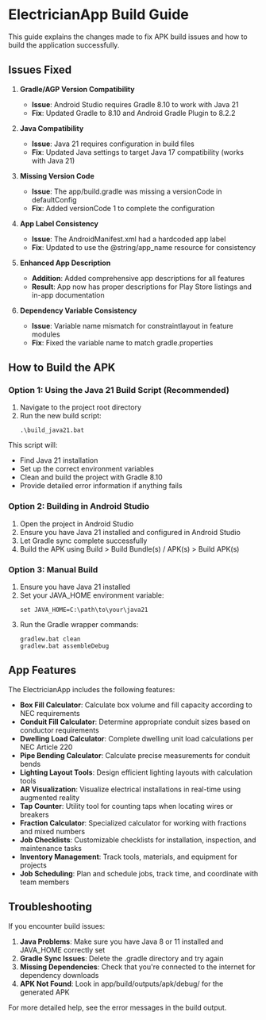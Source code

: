 # ElectricianApp Build Guide

This guide explains the changes made to fix APK build issues and how to build the application successfully.

## Issues Fixed

1. **Gradle/AGP Version Compatibility**
   - **Issue**: Android Studio requires Gradle 8.10 to work with Java 21
   - **Fix**: Updated Gradle to 8.10 and Android Gradle Plugin to 8.2.2

2. **Java Compatibility**
   - **Issue**: Java 21 requires configuration in build files
   - **Fix**: Updated Java settings to target Java 17 compatibility (works with Java 21)

3. **Missing Version Code**
   - **Issue**: The app/build.gradle was missing a versionCode in defaultConfig
   - **Fix**: Added versionCode 1 to complete the configuration

4. **App Label Consistency**
   - **Issue**: The AndroidManifest.xml had a hardcoded app label
   - **Fix**: Updated to use the @string/app_name resource for consistency

5. **Enhanced App Description**
   - **Addition**: Added comprehensive app descriptions for all features
   - **Result**: App now has proper descriptions for Play Store listings and in-app documentation

6. **Dependency Variable Consistency**
   - **Issue**: Variable name mismatch for constraintlayout in feature modules
   - **Fix**: Fixed the variable name to match gradle.properties

## How to Build the APK

### Option 1: Using the Java 21 Build Script (Recommended)

1. Navigate to the project root directory
2. Run the new build script:
   ```
   .\build_java21.bat
   ```

This script will:
- Find Java 21 installation
- Set up the correct environment variables
- Clean and build the project with Gradle 8.10
- Provide detailed error information if anything fails

### Option 2: Building in Android Studio

1. Open the project in Android Studio
2. Ensure you have Java 21 installed and configured in Android Studio
3. Let Gradle sync complete successfully
4. Build the APK using Build > Build Bundle(s) / APK(s) > Build APK(s)

### Option 3: Manual Build

1. Ensure you have Java 21 installed
2. Set your JAVA_HOME environment variable:
   ```
   set JAVA_HOME=C:\path\to\your\java21
   ```
3. Run the Gradle wrapper commands:
   ```
   gradlew.bat clean
   gradlew.bat assembleDebug
   ```

## App Features

The ElectricianApp includes the following features:

- **Box Fill Calculator**: Calculate box volume and fill capacity according to NEC requirements
- **Conduit Fill Calculator**: Determine appropriate conduit sizes based on conductor requirements
- **Dwelling Load Calculator**: Complete dwelling unit load calculations per NEC Article 220
- **Pipe Bending Calculator**: Calculate precise measurements for conduit bends
- **Lighting Layout Tools**: Design efficient lighting layouts with calculation tools
- **AR Visualization**: Visualize electrical installations in real-time using augmented reality
- **Tap Counter**: Utility tool for counting taps when locating wires or breakers
- **Fraction Calculator**: Specialized calculator for working with fractions and mixed numbers
- **Job Checklists**: Customizable checklists for installation, inspection, and maintenance tasks
- **Inventory Management**: Track tools, materials, and equipment for projects
- **Job Scheduling**: Plan and schedule jobs, track time, and coordinate with team members

## Troubleshooting

If you encounter build issues:

1. **Java Problems**: Make sure you have Java 8 or 11 installed and JAVA_HOME correctly set
2. **Gradle Sync Issues**: Delete the .gradle directory and try again
3. **Missing Dependencies**: Check that you're connected to the internet for dependency downloads
4. **APK Not Found**: Look in app/build/outputs/apk/debug/ for the generated APK

For more detailed help, see the error messages in the build output.
